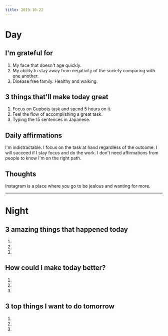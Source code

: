 ```yaml
---
title: 2019-10-22
---
```


# Day

## I'm grateful for
1. My face that doesn't age quickly. 
2. My ability to stay away from negativity of the society comparing with one another. 
3. Disease free family. Healthy and walking. 

## 3 things that'll make today great
1. Focus on Cupbots task and spend 5 hours on it.
2. Feel the flow of accomplishing a great task. 
3. Typing the 15 sentences in Japanese. 

## Daily affirmations

I'm indistractable. I focus on the task at hand regardless of the outcome. I will succeed if I stay focus and do the work. I don't need affirmations from people to know I'm on the right path.

## Thoughts

Instagram is a place where you go to be jealous and wanting for more.

***

# Night

## 3 amazing things that happened today
1. 
2. 
3. 

## How could I make today better?
1. 
2. 
3. 

## 3 top things I want to do tomorrow
1. 
2. 
3. 
